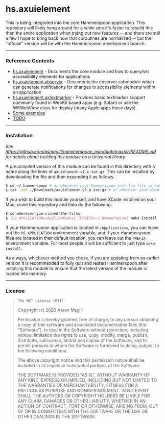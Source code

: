 hs.axuielement
===================

This is being integrated into the core Hammerspoon application. This repository will likely hang around for a while sine it's faster to rebuild this than the entire application when trying out new features -- and there are still a few I hope to bring back now that coroutines are normalized -- but the "official" version will be with the Hammerspoon development branch.

- - -

### Reference Contents

* [hs.axuielement](Reference_Core.md) - Documents the core module and how to query/set accessibility elements for applications
* [hs.axuielement.observer](Reference_Observers.md) - Documents the observer submodule which can generate notifications for changes to accessibility elements within an application
* [hs.axuielement.axtextmarker](Reference_AXTextMarker.md) - Provides basic textmarker support commonly found in WebKit based apps (e.g. Safari) or use the WKWebView class for display (many Apple apps these days)
* [Some examples](examples)
* [TODO](TODO.txt)


- - -

### Installation

*See https://github.com/asmagill/hammerspoon_asm/blob/master/README.md for details about building this module as a Universal library*

A precompiled version of this module can be found in this directory with a name along the lines of `axuielement-v1.x.tar.gz`. This can be installed by downloading the file and then expanding it as follows:

~~~sh
$ cd ~/.hammerspoon # or wherever your Hammerspoon init.lua file is located
$ tar -xzf ~/Downloads/axuielement-v1.x.tar.gz # or wherever your downloads are located
~~~

If you wish to build this module yourself, and have XCode installed on your Mac, clone this repository and then do the following:

~~~sh
$ cd wherever-you-cloned-the-files
$ [HS_APPLICATION=/Applications] [PREFIX=~/.hammerspoon] make install
~~~

If your Hammerspoon application is located in `/Applications`, you can leave out the `HS_APPLICATION` environment variable, and if your Hammerspoon files are located in their default location, you can leave out the `PREFIX` environment variable.  For most people it will be sufficient to just type `make install`.

As always, whichever method you chose, if you are updating from an earlier version it is recommended to fully quit and restart Hammerspoon after installing this module to ensure that the latest version of the module is loaded into memory.

- - -

### License

>     The MIT License (MIT)
>
> Copyright (c) 2020 Aaron Magill
>
> Permission is hereby granted, free of charge, to any person obtaining a copy of this software and associated documentation files (the "Software"), to deal in the Software without restriction, including without limitation the rights to use, copy, modify, merge, publish, distribute, sublicense, and/or sell copies of the Software, and to permit persons to whom the Software is furnished to do so, subject to the following conditions:
>
> The above copyright notice and this permission notice shall be included in all copies or substantial portions of the Software.
>
> THE SOFTWARE IS PROVIDED "AS IS", WITHOUT WARRANTY OF ANY KIND, EXPRESS OR IMPLIED, INCLUDING BUT NOT LIMITED TO THE WARRANTIES OF MERCHANTABILITY, FITNESS FOR A PARTICULAR PURPOSE AND NONINFRINGEMENT. IN NO EVENT SHALL THE AUTHORS OR COPYRIGHT HOLDERS BE LIABLE FOR ANY CLAIM, DAMAGES OR OTHER LIABILITY, WHETHER IN AN ACTION OF CONTRACT, TORT OR OTHERWISE, ARISING FROM, OUT OF OR IN CONNECTION WITH THE SOFTWARE OR THE USE OR OTHER DEALINGS IN THE SOFTWARE.
>

